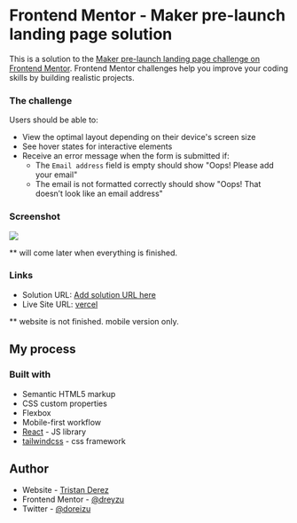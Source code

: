 # Frontend Mentor - Maker pre-launch landing page solution

This is a solution to the [Maker pre-launch landing page challenge on Frontend Mentor](https://www.frontendmentor.io/challenges/maker-prelaunch-landing-page-WVZIJtKLd). Frontend Mentor challenges help you improve your coding skills by building realistic projects.

### The challenge

Users should be able to:

- View the optimal layout depending on their device's screen size
- See hover states for interactive elements
- Receive an error message when the form is submitted if:
  - The `Email address` field is empty should show "Oops! Please add your email"
  - The email is not formatted correctly should show "Oops! That doesn’t look like an email address"

### Screenshot

![](./screenshot.jpg)

\*\* will come later when everything is finished.

### Links

- Solution URL: [Add solution URL here](https://your-solution-url.com)
- Live Site URL: [vercel](https://prelaunch-landingpage.vercel.app/)

\*\* website is not finished. mobile version only.

## My process

### Built with

- Semantic HTML5 markup
- CSS custom properties
- Flexbox
- Mobile-first workflow
- [React](https://reactjs.org/) - JS library
- [tailwindcss](https://tailwindcss.com/) - css framework

## Author

- Website - [Tristan Derez](https://www.tristanderez.com)
- Frontend Mentor - [@dreyzu](https://www.frontendmentor.io/profile/dreyzu)
- Twitter - [@doreizu](https://www.twitter.com/doreizu)
